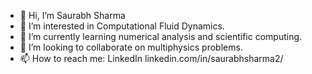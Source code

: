 - 👋 Hi, I’m Saurabh Sharma
- 👀 I’m interested in Computational Fluid Dynamics.
- 🌱 I’m currently learning numerical analysis and scientific computing.
- 💞️ I’m looking to collaborate on multiphysics problems.
- 📫 How to reach me: LinkedIn linkedin.com/in/saurabhsharma2/

<!---
saurabhsharma02/saurabhsharma02 is a ✨ special ✨ repository because its `README.md` (this file) appears on your GitHub profile.
You can click the Preview link to take a look at your changes.
--->
